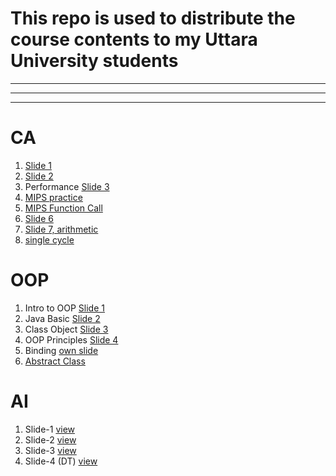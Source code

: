 # This repo is used to distribute the course contents to my Uttara University students
<hr><hr><hr>

# CA
1. [Slide 1](https://docs.google.com/presentation/d/1s6_BPZhfZPCC4o5l3OI3W0OCKWkJiNFK/edit?usp=sharing&ouid=106964100148527775256&rtpof=true&sd=true)
2. [Slide 2](https://docs.google.com/presentation/d/1IdscyYNDwicNk7I7Xb_-twaOWKSBsTYO/edit?usp=sharing&ouid=114419490922214411323&rtpof=true&sd=true)
3. Performance [Slide 3](https://docs.google.com/presentation/d/1z1BaPN-B9Ueo6cScN7T6NMW9LNX1iED4/edit?usp=sharing&ouid=114419490922214411323&rtpof=true&sd=true)
4. [MIPS practice](https://docs.google.com/presentation/d/1Q-z260XrYuoRNOkUJyH7CtDJy7-_eKa4/edit?usp=drive_link&ouid=114419490922214411323&rtpof=true&sd=true)
5. [MIPS Function Call](https://docs.google.com/presentation/d/1DUqslFUDWHHvxJR-8xASsBIj5UsGnOsz/edit?usp=sharing&ouid=114419490922214411323&rtpof=true&sd=true)
6. [Slide 6](https://docs.google.com/presentation/d/1lcFsB9QS4Rne1KKAdgDKQgcZwjy3REOQ/edit?usp=sharing&ouid=114419490922214411323&rtpof=true&sd=true)
7. [Slide 7, arithmetic](https://docs.google.com/presentation/d/1spvTo85at9Gmrr9FUMr7wFCykxUwLE7k/edit?usp=sharing&ouid=114419490922214411323&rtpof=true&sd=true)
8. [single cycle](https://docs.google.com/presentation/d/1xrU5Kr2tCBGUcKx4KWNXqbgqhNrQ_3Bs/edit?usp=sharing&ouid=114419490922214411323&rtpof=true&sd=true)

# OOP
1. Intro to OOP [Slide 1](https://docs.google.com/presentation/d/1Z5xErgzrhFIHTkWz0fvoeW1JTlxo7WOs/edit?usp=sharing&ouid=114419490922214411323&rtpof=true&sd=true)
2. Java Basic [Slide 2](https://docs.google.com/presentation/d/1jZzKxiIv8uRAQGJtKm3K3AHkrA77JxAr/edit?usp=sharing&ouid=114419490922214411323&rtpof=true&sd=true)
3. Class Object [Slide 3](https://docs.google.com/presentation/d/1wZ5iMI61flaGhCrEtYhPzYMEGs13wizY/edit?usp=sharing&ouid=114419490922214411323&rtpof=true&sd=true)
4. OOP Principles [Slide 4](https://docs.google.com/presentation/d/1BtEEXETO1cpRgJ0nw6Tz4ee4devc9KTw/edit?usp=sharing&ouid=114419490922214411323&rtpof=true&sd=true)
5. Binding [own slide](https://docs.google.com/presentation/d/1uQ1gT-2vy2n8JTp_AB9mPc2QmW9poNKK-CCEDsb3AKE/edit?usp=sharing)
6. [Abstract Class](https://drive.google.com/file/d/18vJBVYB5p621CNHFFd8ZwJcAeYbZ9K-s/view?usp=sharing)

# AI
1. Slide-1 [view](https://docs.google.com/presentation/d/1J9hQx8fZ0GKD0Tyj6vNy0Jk_8TMO0Uoc/edit?usp=sharing&ouid=114419490922214411323&rtpof=true&sd=true)
1. Slide-2 [view](https://docs.google.com/presentation/d/1-JpqGdtHhl-efF2EvQN1F3YI62dCi4aC/edit?usp=sharing&ouid=114419490922214411323&rtpof=true&sd=true)
1. Slide-3 [view](https://docs.google.com/presentation/d/1TtsSuGyfUxRGYKTCH-ccEu99nUxUkKqU/edit?usp=sharing&ouid=114419490922214411323&rtpof=true&sd=true)
1. Slide-4 (DT) [view](https://docs.google.com/presentation/d/1GlOyTzbLfuFuJpuPdc1zjCwfbtQ_6QFr/edit?usp=sharing&ouid=100171614600270688299&rtpof=true&sd=true)
